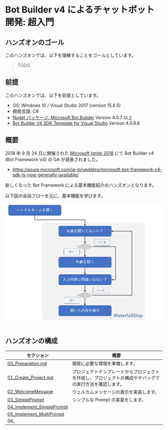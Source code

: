 # Bot Builder v4 によるチャットボット開発: 超入門

## ハンズオンのゴール

このハンズオンでは、以下を理解することをゴールとしています。

> TODO

## 前提

このハンズオンでは、以下を前提としています。

- OS: Windows 10 / Visual Studio 2017 (version 15.8.5)
- 開発言語: C#
- [Nuget パッケージ: Microsoft.Bot.Builder](https://www.nuget.org/packages/Microsoft.Bot.Builder/) Version 4.0.7 以上
- [Bot Builder V4 SDK Template for Visual Studio](https://marketplace.visualstudio.com/items?itemName=BotBuilder.botbuilderv4) Version 4.0.6.6

## 概要

2018 年 9 月 24 日に開催された [Microsoft Ignite 2018](https://www.microsoft.com/en-us/ignite) にて Bot Builder v4 (Bot Framework V4) の GA が発表されました。

- https://azure.microsoft.com/ja-jp/updates/microsoft-bot-framework-v4-sdk-is-now-generally-available/

新しくなった Bot Framework による基本機能紹介のハンズオンとなります。

以下図の会話フローを元に、基本機能を学びます。

![image](images/flow.png)


## ハンズオンの構成

| セクション                                                  | 概要                                                                                                     |
| ----------------------------------------------------------- | -------------------------------------------------------------------------------------------------------- |
| [00_Preparation.md](./00_Preparation.md)                    | 開発に必要な環境を準備します。                                                                           |
| [01_Create_Project.md](./01_Create_Project.md)              | プロジェクトテンプレートからプロジェクトを作成し、プロジェクトの構成やデバッグでの実行方法を確認します。 |
| [02_WelcomeMessage](./02_WelcomeMessage.md)                 | ウェルカムメッセージの表示を実装します。                                                                 |
| [03_SimplePrompt](./03_SimplePrompt.md)                     | シンプルな Prompt の実装をします。                                                                       |
| [04_Implement_SimplePrompt](./04_Implement_SimplePrompt.md) |                                                                                                          |
| [05_Implement_MultiPrompt](./05_Implement_MultiPrompt.md)   |                                                                                                          |
| 06\_                                                        |                                                                                                          |
